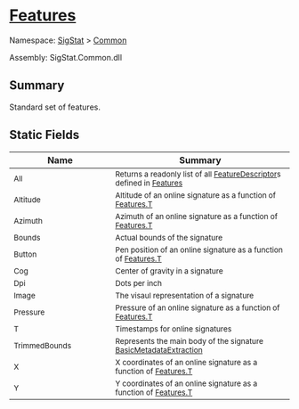 # [Features](./Features.md)

Namespace: [SigStat]() > [Common](./README.md)

Assembly: SigStat.Common.dll

## Summary
Standard set of features.

## Static Fields

| Name | Summary | 
| --- | --- | 
| <sub>All</sub><img width=200 unselectable="on"/>  | <sub>Returns a readonly list of all [FeatureDescriptor](https://github.com/hargitomi97/sigstat/blob/master/docs/md/SigStat/Common/FeatureDescriptor.md)s defined in [Features](https://github.com/hargitomi97/sigstat/blob/master/docs/md/SigStat/Common/Features.md)</sub><img width=200 unselectable="on"/>  | <br>
| <sub>Altitude</sub><img width=200 unselectable="on"/>  | <sub>Altitude of an online signature as a function of [Features.T](https://github.com/hargitomi97/sigstat/blob/master/docs/md/SigStat/Common/Features.md)</sub><img width=200 unselectable="on"/>  | <br>
| <sub>Azimuth</sub><img width=200 unselectable="on"/>  | <sub>Azimuth of an online signature as a function of [Features.T](https://github.com/hargitomi97/sigstat/blob/master/docs/md/SigStat/Common/Features.md)</sub><img width=200 unselectable="on"/>  | <br>
| <sub>Bounds</sub><img width=200 unselectable="on"/>  | <sub>Actual bounds of the signature</sub><img width=200 unselectable="on"/>  | <br>
| <sub>Button</sub><img width=200 unselectable="on"/>  | <sub>Pen position of an online signature as a function of [Features.T](https://github.com/hargitomi97/sigstat/blob/master/docs/md/SigStat/Common/Features.md)</sub><img width=200 unselectable="on"/>  | <br>
| <sub>Cog</sub><img width=200 unselectable="on"/>  | <sub>Center of gravity in a signature</sub><img width=200 unselectable="on"/>  | <br>
| <sub>Dpi</sub><img width=200 unselectable="on"/>  | <sub>Dots per inch</sub><img width=200 unselectable="on"/>  | <br>
| <sub>Image</sub><img width=200 unselectable="on"/>  | <sub>The visaul representation of a signature</sub><img width=200 unselectable="on"/>  | <br>
| <sub>Pressure</sub><img width=200 unselectable="on"/>  | <sub>Pressure of an online signature as a function of [Features.T](https://github.com/hargitomi97/sigstat/blob/master/docs/md/SigStat/Common/Features.md)</sub><img width=200 unselectable="on"/>  | <br>
| <sub>T</sub><img width=200 unselectable="on"/>  | <sub>Timestamps for online signatures</sub><img width=200 unselectable="on"/>  | <br>
| <sub>TrimmedBounds</sub><img width=200 unselectable="on"/>  | <sub>Represents the main body of the signature [BasicMetadataExtraction](https://github.com/hargitomi97/sigstat/blob/master/docs/md/SigStat/Common/BasicMetadataExtraction.md)</sub><img width=200 unselectable="on"/>  | <br>
| <sub>X</sub><img width=200 unselectable="on"/>  | <sub>X coordinates of an online signature as a function of [Features.T](https://github.com/hargitomi97/sigstat/blob/master/docs/md/SigStat/Common/Features.md)</sub><img width=200 unselectable="on"/>  | <br>
| <sub>Y</sub><img width=200 unselectable="on"/>  | <sub>Y coordinates of an online signature as a function of [Features.T](https://github.com/hargitomi97/sigstat/blob/master/docs/md/SigStat/Common/Features.md)</sub><img width=200 unselectable="on"/>  | <br>


